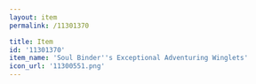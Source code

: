 ```yaml
---
layout: item
permalink: /11301370

title: Item
id: '11301370'
item_name: 'Soul Binder''s Exceptional Adventuring Winglets'
icon_url: '11300551.png'
---
```

